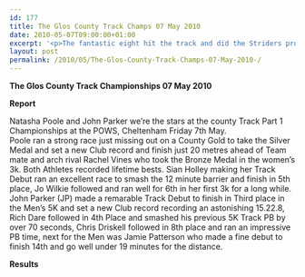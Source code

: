 ```yaml
---
id: 177
title: The Glos County Track Champs 07 May 2010
date: 2010-05-07T09:00:00+01:00
excerpt: '<p>The fantastic eight hit the track and did the Striders proud at the Gloucestershire track county championships. The championships were held at the Prince of Wales Stadium (POWS) in Cheltenham. Click on the links to find out more, Brendan Ward (Club Chairman) County Champs 07 May 2010 Photos Report Results</p>'
layout: post
permalink: /2010/05/The-Glos-County-Track-Champs-07-May-2010-/
---
```

**The Glos County Track Championships 07 May 2010** </p> 

**Report**

Natasha Poole and John Parker we&#8217;re the stars at the county Track Part 1 Championships at the POWS, Cheltenham Friday 7th May.  
Poole ran a strong race just missing out on a County Gold to take the Silver Medal and set a new Club record and finish just 20 metres ahead of Team mate and arch rival Rachel Vines who took the Bronze Medal in the women&#8217;s 3k. Both Athletes recorded lifetime bests. Sian Holley making her Track Debut ran an excellent race to smash the 12 minute barrier and finish in 5th place, Jo Wilkie followed and ran well for 6th in her first 3k for a long while.  
John Parker (JP) made a remarable Track Debut to finish in Third place in the Men&#8217;s 5K and set a new Club record recording an astonishing 15.22.8, Rich Dare followed in 4th Place and smashed his previous 5K Track PB by over 70 seconds, Chris Driskell followed in 8th place and ran an impressive PB time, next for the Men was Jamie Patterson who made a fine debut to finish 14th and go well under 19 minutes for the distance.

<a name="Report"></a>**Results**</p> 

<map name="100109w.jpg">
  <area shape="RECT" coords="677,27,696,48" alt="Race Winner" />
  
  <area shape="RECT" coords="379,28,393,45" alt="Sarah Greef" />
  
  <area shape="RECT" coords="354,28,368,46" alt="Rachel Vines" />
  
  <area shape="RECT" coords="303,28,318,46" alt="Anna Maughan" />
  
  <area shape="RECT" coords="206,28,220,46" alt="Dawn Addinall" />
  
  <area shape="RECT" coords="86,28,103,46" alt="Alex Evans" />
</map>

<map name="100109m.jpg">
  <area shape="RECT" coords="63,31,76,45" alt="Clive Scott" />
  
  <area shape="RECT" coords="112,32,121,44" alt="Paul Davies" />
  
  <area shape="RECT" coords="118,32,129,43" alt="Paul Stonuary" />
  
  <area shape="RECT" coords="223,29,236,47" alt="James Gibbs" />
  
  <area shape="RECT" coords="255,29,264,42" alt="David Smeath" />
  
  <area shape="RECT" coords="263,28,272,43" alt="Chris Hale" />
  
  <area shape="RECT" coords="275,31,288,45" alt="Rob Shute" />
  
  <area shape="RECT" coords="308,31,321,45" alt="Billy Bradshaw" />
  
  <area shape="RECT" coords="582,29,594,46" alt="Will Ferguson" />
  
  <area shape="RECT" coords="680,30,694,45" alt="Race Winner" />
</map>